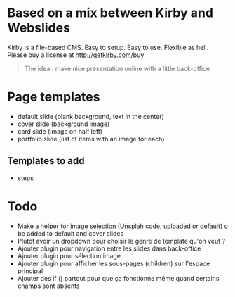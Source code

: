 # Based on a mix between Kirby and Webslides

Kirby is a file-based CMS.
Easy to setup. Easy to use. Flexible as hell.
Please buy a license at <http://getkirby.com/buy>

> The idea : make nice presentation online with a little back-office

# Page templates 

- default slide (blank background, text in the center)
- cover slide (background image)
- card slide (image on half left)
- portfolio slide (list of items with an image for each) 

## Templates to add 

- steps 

# Todo 

- Make a helper for image selection (Unsplah code, uploaded or default) o be added to default and cover slides 
- Plutôt avoir un dropdown pour choisir le genre de template qu'on veut ?
- Ajouter plugin pour navigation entre les slides dans back-office 
- Ajouter plugin pour sélection image 
- Ajouter plugin pour afficher les sous-pages (children) sur l'espace principal 
- Ajouter des if () partout pour que ça fonctionne même quand certains champs sont absents 
